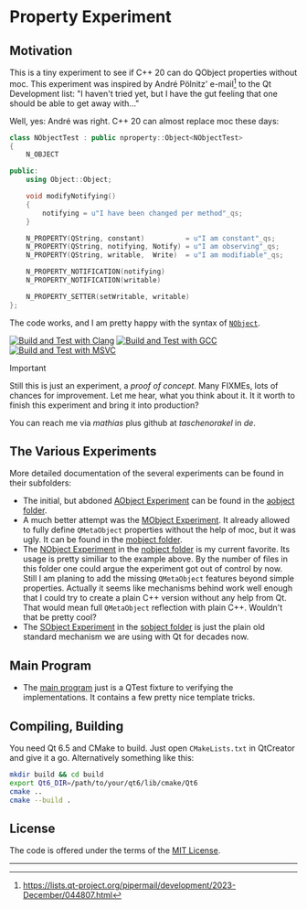 # Property Experiment

## Motivation

This is a tiny experiment to see if C++ 20 can do QObject properties without moc.
This experiment was inspired by André Pölnitz' e-mail[^1] to the Qt Development
list: "I haven't tried yet, but I have the gut feeling that one should be able
to get away with..."

Well, yes: André was right. C++ 20 can almost replace moc these days:

``` C++
class NObjectTest : public nproperty::Object<NObjectTest>
{
    N_OBJECT

public:
    using Object::Object;

    void modifyNotifying()
    {
        notifying = u"I have been changed per method"_qs;
    }

    N_PROPERTY(QString, constant)          = u"I am constant"_qs;
    N_PROPERTY(QString, notifying, Notify) = u"I am observing"_qs;
    N_PROPERTY(QString, writable,  Write)  = u"I am modifiable"_qs;

    N_PROPERTY_NOTIFICATION(notifying)
    N_PROPERTY_NOTIFICATION(writable)

    N_PROPERTY_SETTER(setWritable, writable)
};
```

The code works, and I am pretty happy with the syntax of [`NObject`](nobject/README.md).

[![Build and Test with Clang](https://github.com/hasselmm/PropertyExperiment/actions/workflows/autotest-clang.yml/badge.svg)](https://github.com/hasselmm/PropertyExperiment/actions/workflows/autotest-clang.yml)
[![Build and Test with GCC](https://github.com/hasselmm/PropertyExperiment/actions/workflows/autotest-gcc.yml/badge.svg)](https://github.com/hasselmm/PropertyExperiment/actions/workflows/cmake-autotest-gccl)
[![Build and Test with MSVC](https://github.com/hasselmm/PropertyExperiment/actions/workflows/autotest-msvc.yml/badge.svg)](https://github.com/hasselmm/PropertyExperiment/actions/workflows/autotest-msvc.yml)

> [!IMPORTANT]
> Still this is just an experiment, a _proof of concept_. Many FIXMEs,
> lots of chances for improvement. Let me hear, what you think about it.
> It it worth to finish this experiment and bring it into production?

You can reach me via _mathias_ plus github at _taschenorakel_ in _de_.

## The Various Experiments

More detailed documentation of the several experiments
can be found in their subfolders:

* The initial, but abdoned [AObject Experiment](aobject/README.md)
  can be found in the [aobject folder](aobject).
* A much better attempt was the [MObject Experiment](mobject/README.md).
  It already allowed to fully define `QMetaObject` properties without
  the help of moc, but it was ugly. It can be found in the
  [mobject folder](mobject).
* The [NObject Experiment](nobject/README.md) in the [nobject folder](nobject)
  is my current favorite. Its usage is pretty similiar to the example above.
  By the number of files in this folder one could argue the experiment got
  out of control by now. Still I am planing to add the missing `QMetaObject`
  features beyond simple properties. Actually it seems like mechanisms behind
  work well enough that I could try to create a plain C++ version without
  any help from Qt. That would mean full `QMetaObject` reflection with plain
  C++. Wouldn't that be pretty cool?
* The [SObject Experiment](sobject/README.md) in the [sobject folder](sobject)
  is just the plain old standard mechanism we are using with Qt for decades now.

## Main Program

* The [main program](main.cpp) just is a QTest fixture to verifying
  the implementations. It contains a few pretty nice template tricks.

## Compiling, Building

You need Qt 6.5 and CMake to build. Just open `CMakeLists.txt` in
QtCreator and give it a go. Alternatively something like this:

``` Bash
mkdir build && cd build
export Qt6_DIR=/path/to/your/qt6/lib/cmake/Qt6
cmake ..
cmake --build .
```

## License

The code is offered under the terms of the [MIT License](LICENSE).

---

[^1]: https://lists.qt-project.org/pipermail/development/2023-December/044807.html
